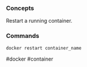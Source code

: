 ### Concepts

Restart a running container.

### Commands

```bash
docker restart container_name
```

#docker #container 